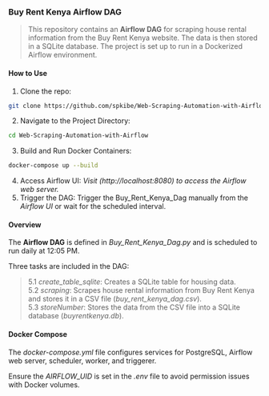 ### Buy Rent Kenya Airflow DAG
> This repository contains an **Airflow DAG** for scraping house rental information from the Buy Rent Kenya website. The data is then stored in a SQLite database. The project is set up to run in a Dockerized Airflow environment.

#### How to Use
1. Clone the repo:
```bash
git clone https://github.com/spkibe/Web-Scraping-Automation-with-Airflow
```
2. Navigate to the Project Directory:
```bash
cd Web-Scraping-Automation-with-Airflow
```
3. Build and Run Docker Containers:
```bash
docker-compose up --build
```

4. Access Airflow UI:
*Visit (http://localhost:8080) to access the Airflow web server.*
5. Trigger the DAG:
Trigger the Buy_Rent_Kenya_Dag manually from the *Airflow UI* or wait for the scheduled interval.

#### Overview
The **Airflow DAG** is defined in *Buy_Rent_Kenya_Dag.py* and is scheduled to run daily at 12:05 PM.

Three tasks are included in the DAG:

> 5.1 *create_table_sqlite*: Creates a SQLite table for housing data. <br>
> 5.2 *scraping*: Scrapes house rental information from Buy Rent Kenya and stores it in a CSV file (*buy_rent_kenya_dag.csv*). <br>
> 5.3 *storeNumber*: Stores the data from the CSV file into a SQLite database (*buyrentkenya.db*).

#### Docker Compose
The *docker-compose.yml* file configures services for PostgreSQL, Airflow web server, scheduler, worker, and triggerer.

Ensure the *AIRFLOW_UID* is set in the *.env* file to avoid permission issues with Docker volumes.
